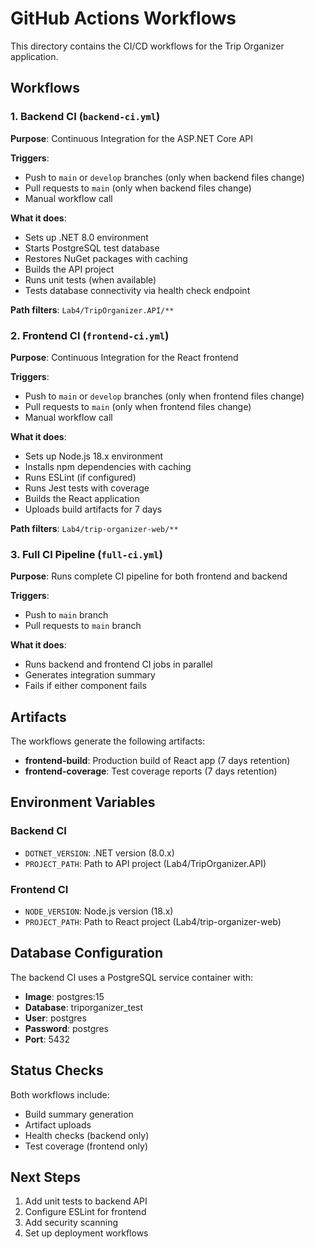 # GitHub Actions Workflows

This directory contains the CI/CD workflows for the Trip Organizer application.

## Workflows

### 1. Backend CI (`backend-ci.yml`)

**Purpose**: Continuous Integration for the ASP.NET Core API

**Triggers**:

- Push to `main` or `develop` branches (only when backend files change)
- Pull requests to `main` (only when backend files change)
- Manual workflow call

**What it does**:

- Sets up .NET 8.0 environment
- Starts PostgreSQL test database
- Restores NuGet packages with caching
- Builds the API project
- Runs unit tests (when available)
- Tests database connectivity via health check endpoint

**Path filters**: `Lab4/TripOrganizer.API/**`

### 2. Frontend CI (`frontend-ci.yml`)

**Purpose**: Continuous Integration for the React frontend

**Triggers**:

- Push to `main` or `develop` branches (only when frontend files change)
- Pull requests to `main` (only when frontend files change)
- Manual workflow call

**What it does**:

- Sets up Node.js 18.x environment
- Installs npm dependencies with caching
- Runs ESLint (if configured)
- Runs Jest tests with coverage
- Builds the React application
- Uploads build artifacts for 7 days

**Path filters**: `Lab4/trip-organizer-web/**`

### 3. Full CI Pipeline (`full-ci.yml`)

**Purpose**: Runs complete CI pipeline for both frontend and backend

**Triggers**:

- Push to `main` branch
- Pull requests to `main` branch

**What it does**:

- Runs backend and frontend CI jobs in parallel
- Generates integration summary
- Fails if either component fails

## Artifacts

The workflows generate the following artifacts:

- **frontend-build**: Production build of React app (7 days retention)
- **frontend-coverage**: Test coverage reports (7 days retention)

## Environment Variables

### Backend CI

- `DOTNET_VERSION`: .NET version (8.0.x)
- `PROJECT_PATH`: Path to API project (Lab4/TripOrganizer.API)

### Frontend CI

- `NODE_VERSION`: Node.js version (18.x)
- `PROJECT_PATH`: Path to React project (Lab4/trip-organizer-web)

## Database Configuration

The backend CI uses a PostgreSQL service container with:

- **Image**: postgres:15
- **Database**: triporganizer_test
- **User**: postgres
- **Password**: postgres
- **Port**: 5432

## Status Checks

Both workflows include:

- Build summary generation
- Artifact uploads
- Health checks (backend only)
- Test coverage (frontend only)

## Next Steps

1. Add unit tests to backend API
2. Configure ESLint for frontend
3. Add security scanning
4. Set up deployment workflows

